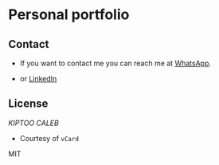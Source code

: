 # Personal portfolio


## Contact

- If you want to contact me you can reach me at [WhatsApp](https://l.instagram.com/?u=https%3A%2F%2Fwa.link%2Fpa2kn9&e=AT1s33a2Sb6y7ITqXVyYl0csik-nHsqPp5cCZ0JZh38_mQwNJb2KIaBUA-vzvPzeMdcTjJFLT7M7Ty9UiKNuUDQFOiahNPEK90mTOy0).

- or [LinkedIn](https://www.linkedin.com/in/kiptoo-caleb-aa1865204/?originalSubdomain=ke)

## License

_KIPTOO CALEB_

- Courtesy of `vCard`

MIT
